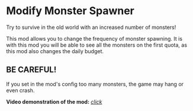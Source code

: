 # Modify Monster Spawner

Try to survive in the old world with an increased number of monsters!

This mod allows you to change the frequency of monster spawning. It is with this mod you will be able to see all the monsters on the first quota, as this mod also changes the daily budget.

## BE CAREFUL!

If you set in the mod's config too many monsters, the game may hang or even crash. 

<strong>Video demonstration of the mod:</strong>  [*click*](https://www.youtube.com/watch?v=N5hRWi6hhTE) 
